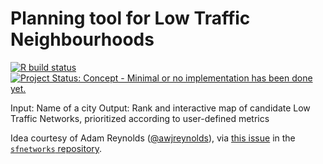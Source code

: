 <!-- README.md is generated from README.Rmd. Please edit that file -->

Planning tool for Low Traffic Neighbourhoods
============================================

<!-- badges: start -->

[![R build
status](https://github.com/ATFutures-labs/LTN/workflows/R-CMD-check/badge.svg)](https://github.com/ATFutures-labs/LTN/actions)
[![Project Status: Concept - Minimal or no implementation has been done
yet.](http://www.repostatus.org/badges/0.1.0/concept.svg)](http://www.repostatus.org/#concept)
<!-- badges: end -->

Input: Name of a city Output: Rank and interactive map of candidate Low
Traffic Networks, prioritized according to user-defined metrics

Idea courtesy of Adam Reynolds
([@awjreynolds](https://github.com/awjreynolds)), via [this
issue](https://github.com/luukvdmeer/sfnetworks/issues/13) in the
[`sfnetworks` repository](https://github.com/luukvdmeer/sfnetworks).
